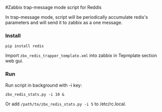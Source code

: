 #Zabbix trap-message mode script for Reddis

In trap-message mode, script will be periodically accumulate redis's parameters and will send it to zabbix as a one message.

### Install
`pip install redis`

Import `zbx_redis_trapper_template.xml` into zabbix in Tepmplate section web gui.

### Run
Run script in background with -i <interval> key:

`zbx_redis_stats.py -i 10 &`

Or add `/path/to/zbx_redis_stats.py -i 5` to /etc/rc.local.
